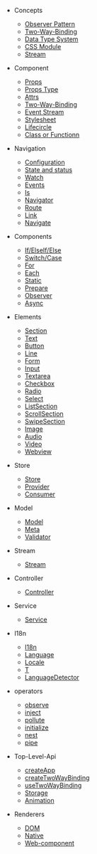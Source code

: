- Concepts
  - [Observer Pattern](concepts/observer-pattern.md)
  - [Two-Way-Binding](concepts/two-way-binding.md)
  - [Data Type System](concepts/data-type-system.md)
  - [CSS Module](concepts/css-module.md)
  - [Stream](concepts/stream.md)

- Component
  - [Props](component/props.md)
  - [Props Type](component/props-type.md)
  - [Attrs](component/attrs.md)
  - [Two-Way-Binding](component/two-way-binding.md)
  - [Event Stream](component/event-stream.md)
  - [Stylesheet](component/stylesheet.md)
  - [Lifecircle](component/lifecircle.md)
  - [Class or Functionn](component/class-or-function.md)

- Navigation
  - [Configuration](navigation/config.md)
  - [State and status](navigation/state-and-status.md)
  - [Watch](navigation/watch.md)
  - [Events](navigation/events.md)
  - [Is](navigation/is.md)
  - [Navigator](navigation/navigator.md)
  - [Route](navigation/route.md)
  - [Link](navigation/link.md)
  - [Navigate](navigation/navigate.md)

- Components
  - [If/ElseIf/Else](components/if-else.md)
  - [Switch/Case](components/switch-case.md)
  - [For](components/for.md)
  - [Each](components/each.md)
  - [Static](components/static.md)
  - [Prepare](components/prepare.md)
  - [Observer](components/observer.md)
  - [Async](components/async.md)

- Elements
  - [Section](elements/section.md)
  - [Text](elements/text.md)
  - [Button](elements/button.md)
  - [Line](elements/line.md)
  - [Form](elements/form.md)
  - [Input](elements/input.md)
  - [Textarea](elements/textarea.md)
  - [Checkbox](elements/checkbox.md)
  - [Radio](elements/radio.md)
  - [Select](elements/select.md)
  - [ListSection](elements/list-section.md)
  - [ScrollSection](elements/scroll-section.md)
  - [SwipeSection](elements/swipe-sction.md)
  - [Image](elements/image.md)
  - [Audio](elements/audio.md)
  - [Video](elements/video.md)
  - [Webview](elements/webview.md)

- Store
  - [Store](store/store.md)
  - [Provider](store/provider.md)
  - [Consumer](store/consumer.md)

- Model
  - [Model](https://tyshemo.js.org/#/model)
  - [Meta](https://tyshemo.js.org/#/meta)
  - [Validator](https://tyshemo.js.org/#/validator)

- Stream
  - [Stream](https://rxjs.dev/guide/subject)

- Controller
  - [Controller](controller/controller.md)

- Service
  - [Service](service/service.md)

- I18n
  - [I18n](i18n/i18n.md)
  - [Language](i18n/language.md)
  - [Locale](i18n/locale.md)
  - [T](i18n/t.md)
  - [LanguageDetector](i18n/detector.md)

- operators
  - [observe](operators/observe.md)
  - [inject](operators/inject.md)
  - [pollute](operators/pollute.md)
  - [initialize](operators/initialize.md)
  - [nest](operators/nest.md)
  - [pipe](operators/pipe.md)

- Top-Level-Api
  - [createApp](api/create-app.md)
  - [createTwoWayBinding](api/create-two-way-binding.md)
  - [useTwoWayBinding](api/use-two-way-binding.md)
  - [Storage](api/storage.md)
  - [Animation](api/animation.md)

- Renderers
  - [DOM](renderers/dom.md)
  - [Native](renderers/native.md)
  - [Web-component](renderers/web-component.md)
